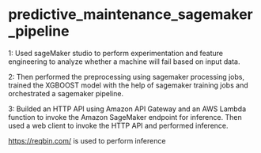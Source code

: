# predictive_maintenance_sagemaker_pipeline

1: Used sageMaker studio to perform experimentation and feature engineering to
analyze whether a machine will fail based on input data.

2: Then performed the preprocessing using sagemaker processing jobs,
trained the XGBOOST model with the help of sagemaker training jobs and
orchestrated a sagemaker pipeline.

3: Builded an HTTP API using Amazon API Gateway and an AWS Lambda
function to invoke the Amazon SageMaker endpoint for inference. Then used a
web client to invoke the HTTP API and performed inference.

https://reqbin.com/ is used to perform inference

